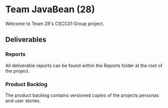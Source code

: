 # Team JavaBean (28)

Welcome to Team 28's CSCC01 Group project.

## Deliverables

### Reports

All deliverable reports can be found within the Reports folder at the root of the project.

### Product Backlog

The product backlog contains versioned copies of the projects personas and user stories. 